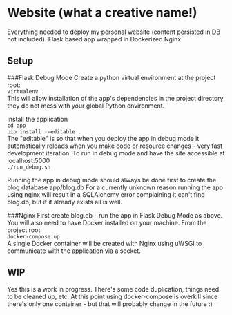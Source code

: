 # Website (what a creative name!)
Everything needed to deploy my personal website (content persisted in DB not included).  Flask based app wrapped in Dockerized Nginx.

## Setup
###Flask Debug Mode
Create a python virtual environment at the project root:  
`virtualenv .`  
This will allow installation of the app's dependencies in the project directory they do not mess with your global Python environment.  

Install the application  
`cd app`  
`pip install --editable .`  
The "editable" is so that when you deploy the app in debug mode it automatically reloads when you make code or resource changes - very fast development iteration.  To run in debug mode and have the site accessible at localhost:5000  
`./run_debug.sh`

Running the app in debug mode should always be done first to create the blog database app/blog.db  For a currently unknown reason running the app using nginx will result in a SQLAlchemy error complaining it can't find blog.db, but if it already exists all is well.

###Nginx
First create blog.db - run the app in Flask Debug Mode as above.  You will also need to have Docker installed on your machine.  From the project root  
`docker-compose up`  
A single Docker container will be created with Nginx using uWSGI to communicate with the application via a socket.

## WIP
Yes this is a work in progress.  There's some code duplication, things need to be cleaned up, etc.  At this point using docker-compose is overkill since there's only one container - but that will probably change in the future :)